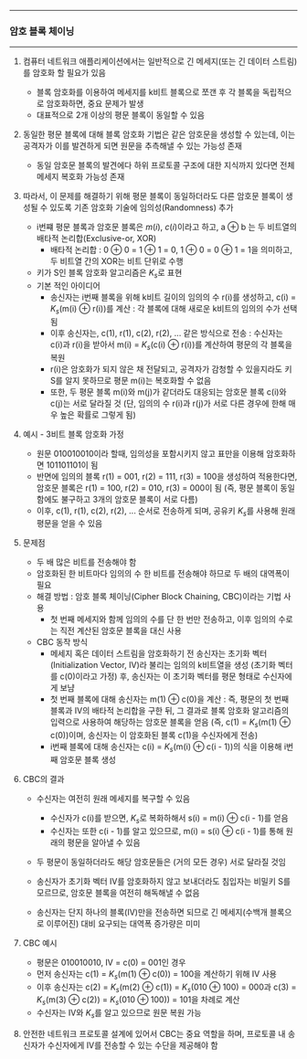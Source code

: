 -----
### 암호 블록 체이닝
-----
1. 컴퓨터 네트워크 애플리케이션에서는 일반적으로 긴 메세지(또는 긴 데이터 스트림)를 암호화 할 필요가 있음
   - 블록 암호화를 이용하여 메세지를 k비트 블록으로 쪼갠 후 각 블록을 독립적으로 암호화하면, 중요 문제가 발생
   - 대표적으로 2개 이상의 평문 블록이 동일할 수 있음

2. 동일한 평문 블록에 대해 블록 암호화 기법은 같은 암호문을 생성할 수 있는데, 이는 공격자가 이를 발견하게 되면 원문을 추측해낼 수 있는 가능성 존재
   - 동일 암호문 블록의 발견에다 하위 프로토콜 구조에 대한 지식까지 있다면 전체 메세지 복호화 가능성 존재

3. 따라서, 이 문제를 해결하기 위해 평문 블록이 동일하더라도 다른 암호문 블록이 생성될 수 있도록 기존 암호화 기술에 임의성(Randomness) 추가
   - i번쨰 평문 블록과 암호문 블록은 $m(i)$, $c(i)$이라고 하고, a ⊕ b 는 두 비트열의 배타적 논리합(Exclusive-or, XOR)
     + 배타적 논리합 : 0 ⊕ 0 = 1 ⊕ 1 = 0, 1 ⊕ 0 = 0 ⊕ 1 = 1을 의미하고, 두 비트열 간의 XOR는 비트 단위로 수행
   - 키가 S인 블록 암호화 알고리즘은 $K_{s}$로 표현
   - 기본 적인 아이디어
     + 송신자는 i번째 블록을 위해 k비트 길이의 임의의 수 r(i)를 생성하고, c(i) = $K_{s}$(m(i) ⊕ r(i))를 계산 : 각 블록에 대해 새로운 k비트의 임의의 수가 선택됨
     + 이후 송신자는, c(1), r(1), c(2), r(2), ... 같은 방식으로 전송 : 수신자는 c(i)과 r(i)을 받아서 m(i) = $K_{s}$(c(i) ⊕ r(i))를 계산하여 평문의 각 블록을 복원
     + r(i)은 암호화가 되지 않은 채 전달되고, 공격자가 감청할 수 있을지라도 키 S를 알지 못하므로 평문 m(i)는 복호화할 수 없음
     + 또한, 두 평문 블록 m(i)와 m(j)가 같더라도 대응되는 암호문 블록 c(i)와 c(j)는 서로 달라질 것 (단, 임의의 수 r(i)과 r(j)가 서로 다른 경우에 한해 매우 높은 확률로 그렇게 됨)

4. 예시 - 3비트 블록 암호화 가정
   - 원문 010010010이라 할때, 임의성을 포함시키지 않고 표만을 이용해 암호화하면 101101101이 됨
   - 반면에 임의의 블록 r(1) = 001, r(2) = 111, r(3) = 100을 생성하여 적용한다면, 암호문 블록은 r(1) = 100, r(2) = 010, r(3) = 000이 됨 (즉, 평문 블록이 동일함에도 불구하고 3개의 암호문 블록이 서로 다름)
   - 이후, c(1), r(1), c(2), r(2), ... 순서로 전송하게 되며, 공유키 $K_{s}$를 사용해 원래 평문을 얻을 수 있음

5. 문제점
   - 두 배 많은 비트를 전송해야 함
   - 암호화된 한 비트마다 임의의 수 한 비트를 전송해야 하므로 두 배의 대역폭이 필요
   - 해결 방법 : 암호 블록 체이닝(Cipher Block Chaining, CBC)이라는 기법 사용
     + 첫 번째 메세지와 함께 임의의 수를 단 한 번만 전송하고, 이후 임의의 수로는 직전 계산된 암호문 블록을 대신 사용
   - CBC 동작 방식
     + 메세지 혹은 데이터 스트림을 암호화하기 전 송신자는 초기화 벡터(Initialization Vector, IV)라 불리는 임의의 k비트열을 생성 (초기화 벡터를 c(0)이라고 가정) 후, 송신자는 이 초기화 벡터를 평문 형태로 수신자에게 보냠
     + 첫 번째 블록에 대해 송신자는 m(1) ⊕ c(0)을 계산 : 즉, 평문의 첫 번째 블록과 IV의 배타적 논리합을 구한 뒤, 그 결과로 블록 암호화 알고리즘의 입력으로 사용하여 해당하는 암호문 블록을 얻음 (즉, c(1) = $K_{s}$(m(1) ⊕ c(0))이며, 송신자는 이 암호화된 블록 c(1)을 수신자에게 전송)
     + i번째 블록에 대해 송신자는 c(i) = $K_{s}$(m(i) ⊕ c(i - 1))의 식을 이용해 i번째 암호문 블록 생성

6. CBC의 결과
   - 수신자는 여전히 원래 메세지를 복구할 수 있음
     + 수신자가 c(i)를 받으면, $K_{s}$로 복화하해서 s(i) = m(i) ⊕ c(i - 1)를 얻음
     + 수신자는 또한 c(i - 1)를 알고 있으므로, m(i) = s(i) ⊕ c(i - 1)를 통해 원래의 평문을 알아낼 수 있음

   - 두 평문이 동일하더라도 해당 암호문들은 (거의 모든 경우) 서로 달라질 것임
   - 송신자가 초기화 벡터 IV를 암호화하지 않고 보내더라도 침입자는 비밀키 S를 모르므로, 암호문 블록을 여전히 해독해낼 수 없음
   - 송신자는 단지 하나의 블록(IV)만을 전송하면 되므로 긴 메세지(수백개 블록으로 이루어진) 대비 요구되는 대역폭 증가량은 미미

7. CBC 예시
   - 평문은 010010010, IV = c(0) = 001인 경우
   - 먼저 송신자는 c(1) = $K_{s}$(m(1) ⊕ c(0)) = 100을 계산하기 위해 IV 사용
   - 이후 송신자는 c(2) = $K_{s}$(m(2) ⊕ c(1)) = $K_{s}$(010 ⊕ 100) = 000과 c(3) = $K_{s}$(m(3) ⊕ c(2)) = $K_{s}$(010 ⊕ 100)) = 101을 차례로 계산
   - 수신자는 IV와 $K_{s}$를 알고 있으므로 원문 복원 가능

8. 안전한 네트워크 프로토콜 설계에 있어서 CBC는 중요 역할을 하며, 프로토콜 내 송신자가 수신자에게 IV를 전송할 수 있는 수단을 제공해야 함
